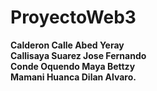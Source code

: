 # ProyectoWeb3

**Calderon Calle Abed Yeray <br>**
**Callisaya Suarez Jose Fernando <br>**
**Conde Oquendo Maya Bettzy <br>**
**Mamani Huanca Dilan Alvaro. <br>**

